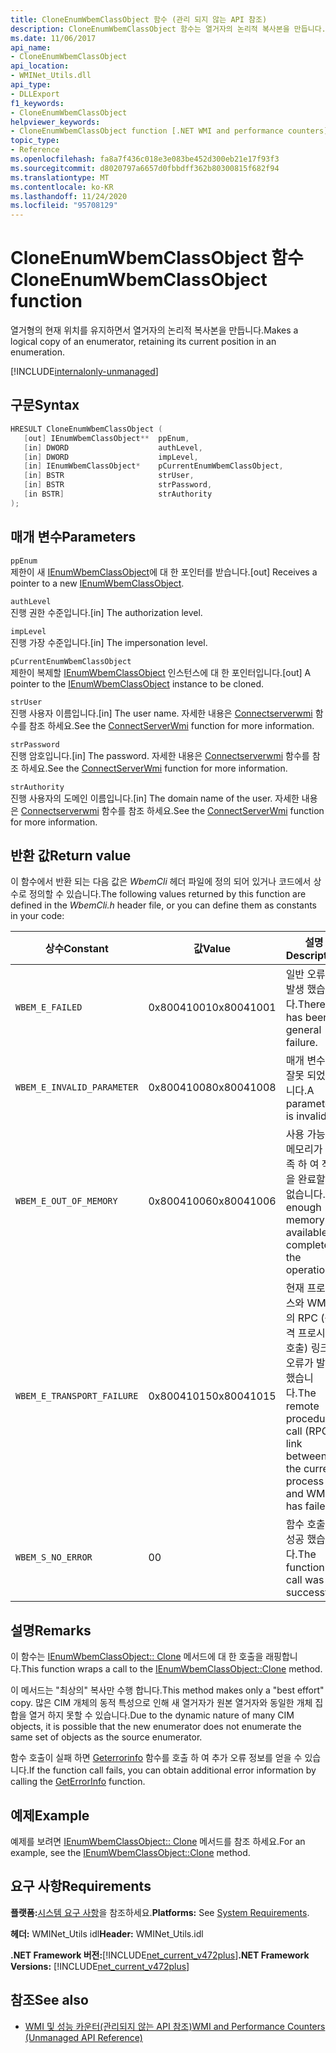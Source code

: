 ```yaml
---
title: CloneEnumWbemClassObject 함수 (관리 되지 않는 API 참조)
description: CloneEnumWbemClassObject 함수는 열거자의 논리적 복사본을 만듭니다.
ms.date: 11/06/2017
api_name:
- CloneEnumWbemClassObject
api_location:
- WMINet_Utils.dll
api_type:
- DLLExport
f1_keywords:
- CloneEnumWbemClassObject
helpviewer_keywords:
- CloneEnumWbemClassObject function [.NET WMI and performance counters]
topic_type:
- Reference
ms.openlocfilehash: fa8a7f436c018e3e083be452d300eb21e17f93f3
ms.sourcegitcommit: d8020797a6657d0fbbdff362b80300815f682f94
ms.translationtype: MT
ms.contentlocale: ko-KR
ms.lasthandoff: 11/24/2020
ms.locfileid: "95708129"
---
```

# <a name="cloneenumwbemclassobject-function"></a><span data-ttu-id="83be9-103">CloneEnumWbemClassObject 함수</span><span class="sxs-lookup"><span data-stu-id="83be9-103">CloneEnumWbemClassObject function</span></span>

<span data-ttu-id="83be9-104">열거형의 현재 위치를 유지하면서 열거자의 논리적 복사본을 만듭니다.</span><span class="sxs-lookup"><span data-stu-id="83be9-104">Makes a logical copy of an enumerator, retaining its current position in an enumeration.</span></span>

[!INCLUDE[internalonly-unmanaged](../../../../includes/internalonly-unmanaged.md)]

## <a name="syntax"></a><span data-ttu-id="83be9-105">구문</span><span class="sxs-lookup"><span data-stu-id="83be9-105">Syntax</span></span>

```cpp
HRESULT CloneEnumWbemClassObject (
   [out] IEnumWbemClassObject**  ppEnum,
   [in] DWORD                    authLevel,
   [in] DWORD                    impLevel,
   [in] IEnumWbemClassObject*    pCurrentEnumWbemClassObject,
   [in] BSTR                     strUser,
   [in] BSTR                     strPassword,
   [in BSTR]                     strAuthority
);
```

## <a name="parameters"></a><span data-ttu-id="83be9-106">매개 변수</span><span class="sxs-lookup"><span data-stu-id="83be9-106">Parameters</span></span>

`ppEnum`\
<span data-ttu-id="83be9-107">제한이 새 [IEnumWbemClassObject](/windows/desktop/api/wbemcli/nn-wbemcli-ienumwbemclassobject)에 대 한 포인터를 받습니다.</span><span class="sxs-lookup"><span data-stu-id="83be9-107">[out] Receives a pointer to a new [IEnumWbemClassObject](/windows/desktop/api/wbemcli/nn-wbemcli-ienumwbemclassobject).</span></span>

`authLevel`\
<span data-ttu-id="83be9-108">진행 권한 수준입니다.</span><span class="sxs-lookup"><span data-stu-id="83be9-108">[in] The authorization level.</span></span>

`impLevel`\
<span data-ttu-id="83be9-109">진행 가장 수준입니다.</span><span class="sxs-lookup"><span data-stu-id="83be9-109">[in] The impersonation level.</span></span>

`pCurrentEnumWbemClassObject`\
<span data-ttu-id="83be9-110">제한이 복제할 [IEnumWbemClassObject](/windows/desktop/api/wbemcli/nn-wbemcli-ienumwbemclassobject) 인스턴스에 대 한 포인터입니다.</span><span class="sxs-lookup"><span data-stu-id="83be9-110">[out] A pointer to the [IEnumWbemClassObject](/windows/desktop/api/wbemcli/nn-wbemcli-ienumwbemclassobject) instance to be cloned.</span></span>

`strUser`\
<span data-ttu-id="83be9-111">진행 사용자 이름입니다.</span><span class="sxs-lookup"><span data-stu-id="83be9-111">[in] The user name.</span></span> <span data-ttu-id="83be9-112">자세한 내용은 [Connectserverwmi](connectserverwmi.md) 함수를 참조 하세요.</span><span class="sxs-lookup"><span data-stu-id="83be9-112">See the [ConnectServerWmi](connectserverwmi.md) function for more information.</span></span>

`strPassword`\
<span data-ttu-id="83be9-113">진행 암호입니다.</span><span class="sxs-lookup"><span data-stu-id="83be9-113">[in] The password.</span></span> <span data-ttu-id="83be9-114">자세한 내용은 [Connectserverwmi](connectserverwmi.md) 함수를 참조 하세요.</span><span class="sxs-lookup"><span data-stu-id="83be9-114">See the [ConnectServerWmi](connectserverwmi.md) function for more information.</span></span>

`strAuthority`\
<span data-ttu-id="83be9-115">진행 사용자의 도메인 이름입니다.</span><span class="sxs-lookup"><span data-stu-id="83be9-115">[in] The domain name of the user.</span></span> <span data-ttu-id="83be9-116">자세한 내용은 [Connectserverwmi](connectserverwmi.md) 함수를 참조 하세요.</span><span class="sxs-lookup"><span data-stu-id="83be9-116">See the [ConnectServerWmi](connectserverwmi.md) function for more information.</span></span>

## <a name="return-value"></a><span data-ttu-id="83be9-117">반환 값</span><span class="sxs-lookup"><span data-stu-id="83be9-117">Return value</span></span>

<span data-ttu-id="83be9-118">이 함수에서 반환 되는 다음 값은 *WbemCli* 헤더 파일에 정의 되어 있거나 코드에서 상수로 정의할 수 있습니다.</span><span class="sxs-lookup"><span data-stu-id="83be9-118">The following values returned by this function are defined in the *WbemCli.h* header file, or you can define them as constants in your code:</span></span>

|<span data-ttu-id="83be9-119">상수</span><span class="sxs-lookup"><span data-stu-id="83be9-119">Constant</span></span>  |<span data-ttu-id="83be9-120">값</span><span class="sxs-lookup"><span data-stu-id="83be9-120">Value</span></span>  |<span data-ttu-id="83be9-121">설명</span><span class="sxs-lookup"><span data-stu-id="83be9-121">Description</span></span>  |
|---------|---------|---------|
| `WBEM_E_FAILED` | <span data-ttu-id="83be9-122">0x80041001</span><span class="sxs-lookup"><span data-stu-id="83be9-122">0x80041001</span></span> | <span data-ttu-id="83be9-123">일반 오류가 발생 했습니다.</span><span class="sxs-lookup"><span data-stu-id="83be9-123">There has been a general failure.</span></span> |
| `WBEM_E_INVALID_PARAMETER` | <span data-ttu-id="83be9-124">0x80041008</span><span class="sxs-lookup"><span data-stu-id="83be9-124">0x80041008</span></span> | <span data-ttu-id="83be9-125">매개 변수가 잘못 되었습니다.</span><span class="sxs-lookup"><span data-stu-id="83be9-125">A parameter is invalid.</span></span> |
| `WBEM_E_OUT_OF_MEMORY` | <span data-ttu-id="83be9-126">0x80041006</span><span class="sxs-lookup"><span data-stu-id="83be9-126">0x80041006</span></span> | <span data-ttu-id="83be9-127">사용 가능한 메모리가 부족 하 여 작업을 완료할 수 없습니다.</span><span class="sxs-lookup"><span data-stu-id="83be9-127">Not enough memory is available complete the operation.</span></span> |
| `WBEM_E_TRANSPORT_FAILURE` | <span data-ttu-id="83be9-128">0x80041015</span><span class="sxs-lookup"><span data-stu-id="83be9-128">0x80041015</span></span> | <span data-ttu-id="83be9-129">현재 프로세스와 WMI 간의 RPC (원격 프로시저 호출) 링크에 오류가 발생 했습니다.</span><span class="sxs-lookup"><span data-stu-id="83be9-129">The remote procedure call (RPC) link between the current process and WMI has failed.</span></span> |
| `WBEM_S_NO_ERROR` | <span data-ttu-id="83be9-130">0</span><span class="sxs-lookup"><span data-stu-id="83be9-130">0</span></span> | <span data-ttu-id="83be9-131">함수 호출에 성공 했습니다.</span><span class="sxs-lookup"><span data-stu-id="83be9-131">The function call was successful.</span></span>  |

## <a name="remarks"></a><span data-ttu-id="83be9-132">설명</span><span class="sxs-lookup"><span data-stu-id="83be9-132">Remarks</span></span>

<span data-ttu-id="83be9-133">이 함수는 [IEnumWbemClassObject:: Clone](/windows/desktop/api/wbemcli/nf-wbemcli-ienumwbemclassobject-clone) 메서드에 대 한 호출을 래핑합니다.</span><span class="sxs-lookup"><span data-stu-id="83be9-133">This function wraps a call to the [IEnumWbemClassObject::Clone](/windows/desktop/api/wbemcli/nf-wbemcli-ienumwbemclassobject-clone) method.</span></span>

<span data-ttu-id="83be9-134">이 메서드는 "최상의" 복사만 수행 합니다.</span><span class="sxs-lookup"><span data-stu-id="83be9-134">This method makes only a "best effort" copy.</span></span> <span data-ttu-id="83be9-135">많은 CIM 개체의 동적 특성으로 인해 새 열거자가 원본 열거자와 동일한 개체 집합을 열거 하지 못할 수 있습니다.</span><span class="sxs-lookup"><span data-stu-id="83be9-135">Due to the dynamic nature of many CIM objects, it is possible that the new enumerator does not enumerate the same set of objects as the source enumerator.</span></span>

<span data-ttu-id="83be9-136">함수 호출이 실패 하면 [Geterrorinfo](geterrorinfo.md) 함수를 호출 하 여 추가 오류 정보를 얻을 수 있습니다.</span><span class="sxs-lookup"><span data-stu-id="83be9-136">If the function call fails, you can obtain additional error information by calling the [GetErrorInfo](geterrorinfo.md) function.</span></span>

## <a name="example"></a><span data-ttu-id="83be9-137">예제</span><span class="sxs-lookup"><span data-stu-id="83be9-137">Example</span></span>

<span data-ttu-id="83be9-138">예제를 보려면 [IEnumWbemClassObject:: Clone](/windows/desktop/api/wbemcli/nf-wbemcli-ienumwbemclassobject-clone) 메서드를 참조 하세요.</span><span class="sxs-lookup"><span data-stu-id="83be9-138">For an example, see the [IEnumWbemClassObject::Clone](/windows/desktop/api/wbemcli/nf-wbemcli-ienumwbemclassobject-clone) method.</span></span>

## <a name="requirements"></a><span data-ttu-id="83be9-139">요구 사항</span><span class="sxs-lookup"><span data-stu-id="83be9-139">Requirements</span></span>

 <span data-ttu-id="83be9-140">**플랫폼:**[시스템 요구 사항](../../get-started/system-requirements.md)을 참조하세요.</span><span class="sxs-lookup"><span data-stu-id="83be9-140">**Platforms:** See [System Requirements](../../get-started/system-requirements.md).</span></span>

 <span data-ttu-id="83be9-141">**헤더:** WMINet_Utils idl</span><span class="sxs-lookup"><span data-stu-id="83be9-141">**Header:** WMINet_Utils.idl</span></span>

 <span data-ttu-id="83be9-142">**.NET Framework 버전:**[!INCLUDE[net_current_v472plus](../../../../includes/net-current-v472plus.md)]</span><span class="sxs-lookup"><span data-stu-id="83be9-142">**.NET Framework Versions:** [!INCLUDE[net_current_v472plus](../../../../includes/net-current-v472plus.md)]</span></span>

## <a name="see-also"></a><span data-ttu-id="83be9-143">참조</span><span class="sxs-lookup"><span data-stu-id="83be9-143">See also</span></span>

- [<span data-ttu-id="83be9-144">WMI 및 성능 카운터(관리되지 않는 API 참조)</span><span class="sxs-lookup"><span data-stu-id="83be9-144">WMI and Performance Counters (Unmanaged API Reference)</span></span>](index.md)
